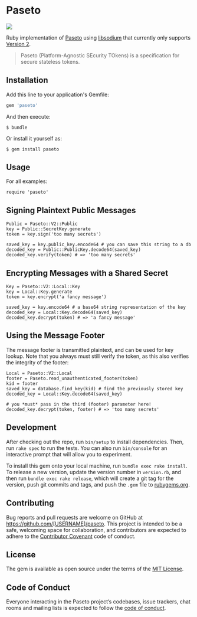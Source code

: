 # Paseto

![](https://travis-ci.org/mguymon/paseto.rb.svg?branch=master)

Ruby implementation of [Paseto](https://github.com/paragonie/paseto) using [libsodium](https://github.com/crypto-rb/rbnacl) that currently only supports [Version 2](https://github.com/paragonie/paseto/blob/master/docs/01-Protocol-Versions/Version2.md).

> Paseto (Platform-Agnostic SEcurity TOkens) is a specification for secure stateless tokens.

## Installation

Add this line to your application's Gemfile:

```ruby
gem 'paseto'
```

And then execute:

    $ bundle

Or install it yourself as:

    $ gem install paseto

## Usage

For all examples:

    require 'paseto'

## Signing Plaintext Public Messages

    Public = Paseto::V2::Public
    key = Public::SecretKey.generate
    token = key.sign('too many secrets')

    saved_key = key.public_key.encode64 # you can save this string to a db
    decoded_key = Public::PublicKey.decode64(saved_key)
    decoded_key.verify(token) # => 'too many secrets'

## Encrypting Messages with a Shared Secret

    Key = Paseto::V2::Local::Key
    key = Local::Key.generate
    token = key.encrypt('a fancy message')

    saved_key = key.encode64 # a base64 string representation of the key
    decoded_key = Local::Key.decode64(saved_key)
    decoded_key.decrypt(token) # => 'a fancy message'

## Using the Message Footer

The message footer is transmitted plaintext, and can be used for key lookup.
Note that you always must still verify the token, as this also verifies the
integrity of the footer:

    Local = Paseto::V2::Local
    footer = Paseto.read_unauthenticated_footer(token)
    kid = footer
    saved_key = database.find_key(kid) # find the previously stored key
    decoded_key = Local::Key.decode64(saved_key)

    # you *must* pass in the third (footer) parameter here!
    decoded_key.decrypt(token, footer) # => 'too many secrets'

## Development

After checking out the repo, run `bin/setup` to install dependencies. Then, run `rake spec` to run the tests. You can also run `bin/console` for an interactive prompt that will allow you to experiment.

To install this gem onto your local machine, run `bundle exec rake install`. To release a new version, update the version number in `version.rb`, and then run `bundle exec rake release`, which will create a git tag for the version, push git commits and tags, and push the `.gem` file to [rubygems.org](https://rubygems.org).

## Contributing

Bug reports and pull requests are welcome on GitHub at https://github.com/[USERNAME]/paseto. This project is intended to be a safe, welcoming space for collaboration, and contributors are expected to adhere to the [Contributor Covenant](http://contributor-covenant.org) code of conduct.

## License

The gem is available as open source under the terms of the [MIT License](https://opensource.org/licenses/MIT).

## Code of Conduct

Everyone interacting in the Paseto project’s codebases, issue trackers, chat rooms and mailing lists is expected to follow the [code of conduct](https://github.com/[USERNAME]/paseto/blob/master/CODE_OF_CONDUCT.md).
